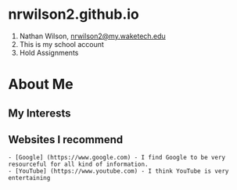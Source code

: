 # nrwilson2.github.io
1. Nathan Wilson, nrwilson2@my.waketech.edu
2. This is my school account
3. Hold Assignments

# About Me
## My Interests
## Websites I recommend
	- [Google] (https://www.google.com) - I find Google to be very resourceful for all kind of information.
	- [YouTube] (https://www.youtube.com) - I think YouTube is very entertaining